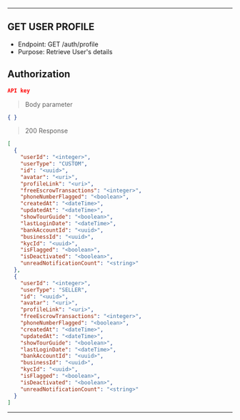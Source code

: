 
----------------------------------------------------------------------------------

## GET USER PROFILE
* Endpoint: GET /auth/profile
* Purpose: Retrieve User's details

## Authorization
```json
API key
```

> Body parameter
```json
{ }
```

> 200 Response
```json
[
  {
    "userId": "<integer>",
    "userType": "CUSTOM",
    "id": "<uuid>",
    "avatar": "<uri>",
    "profileLink": "<uri>",
    "freeEscrowTransactions": "<integer>",
    "phoneNumberFlagged": "<boolean>",
    "createdAt": "<dateTime>",
    "updatedAt": "<dateTime>",
    "showTourGuide": "<boolean>",
    "lastLoginDate": "<dateTime>",
    "bankAccountId": "<uuid>",
    "businessId": "<uuid>",
    "kycId": "<uuid>",
    "isFlagged": "<boolean>",
    "isDeactivated": "<boolean>",
    "unreadNotificationCount": "<string>"
  },
  {
    "userId": "<integer>",
    "userType": "SELLER",
    "id": "<uuid>",
    "avatar": "<uri>",
    "profileLink": "<uri>",
    "freeEscrowTransactions": "<integer>",
    "phoneNumberFlagged": "<boolean>",
    "createdAt": "<dateTime>",
    "updatedAt": "<dateTime>",
    "showTourGuide": "<boolean>",
    "lastLoginDate": "<dateTime>",
    "bankAccountId": "<uuid>",
    "businessId": "<uuid>",
    "kycId": "<uuid>",
    "isFlagged": "<boolean>",
    "isDeactivated": "<boolean>",
    "unreadNotificationCount": "<string>"
  }
]
```
----------------------------------------------------------------------------------
